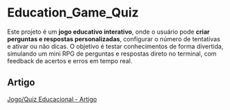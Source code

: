 # Education_Game_Quiz

Este projeto é um **jogo educativo interativo**, onde o usuário pode **criar perguntas e respostas personalizadas**, configurar o número de tentativas e ativar ou não dicas. O objetivo é testar conhecimentos de forma divertida, simulando um mini RPG de perguntas e respostas direto no terminal, com feedback de acertos e erros em tempo real.

## Artigo
[Jogo/Quiz Educacional - Artigo]()
